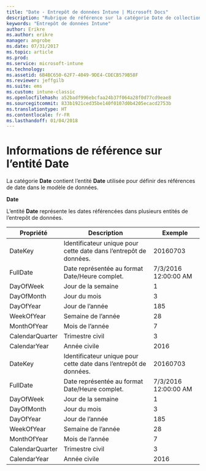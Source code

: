```yaml
---
title: "Date - Entrepôt de données Intune | Microsoft Docs"
description: "Rubrique de référence sur la catégorie Date de collections d’entités dans l’API d’entrepôt de données Intune."
keywords: "Entrepôt de données Intune"
author: Erikre
ms.author: erikre
manager: angrobe
ms.date: 07/31/2017
ms.topic: article
ms.prod: 
ms.service: microsoft-intune
ms.technology: 
ms.assetid: 6B4BC650-62F7-4049-9DE4-CDECB579B58F
ms.reviewer: jeffgilb
ms.suite: ems
ms.custom: intune-classic
ms.openlocfilehash: a52badf996ebcfaa24b37f064a28f0d77cd9eae8
ms.sourcegitcommit: 833b1921ced35be140f0107d0b4205ecacd2753b
ms.translationtype: HT
ms.contentlocale: fr-FR
ms.lasthandoff: 01/04/2018
---
```

# <a name="reference-for-date-entity"></a>Informations de référence sur l’entité Date

La catégorie **Date** contient l’entité **Date** utilisée pour définir des références de date dans le modèle de données.

**Date**

L’entité **Date** représente les dates référencées dans plusieurs entités de l’entrepôt de données.

| Propriété  | Description | Exemple |
|---------|------------|--------|
| DateKey | Identificateur unique pour cette date dans l’entrepôt de données. | 20160703 |
| FullDate | Date représentée au format Date/Heure complet. | 7/3/2016 12:00:00 AM |
| DayOfWeek | Jour de la semaine | 1 |
| DayOfMonth | Jour du mois | 3 |
| DayOfYear | Jour de l’année | 185 |
| WeekOfYear | Semaine de l’année | 28 |
| MonthOfYear | Mois de l’année | 7 |
| CalendarQuarter | Trimestre civil | 3 |
| CalendarYear | Année civile | 2016 |
| DateKey | Identificateur unique pour cette date dans l’entrepôt de données. | 20160703 |
| FullDate | Date représentée au format Date/Heure complet. | 7/3/2016 12:00:00 AM |
| DayOfWeek | Jour de la semaine | 1 |
| DayOfMonth | Jour du mois | 3 |
| DayOfYear | Jour de l’année | 185 |
| WeekOfYear | Semaine de l’année | 28 |
| MonthOfYear | Mois de l’année | 7 |
| CalendarQuarter | Trimestre civil | 3 |
| CalendarYear | Année civile | 2016 |
